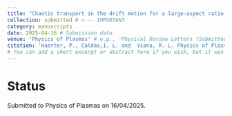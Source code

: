 ```yaml
---
title: "Chaotic transport in the drift motion for a large-aspect ratio Tokamak with nonlinear mode coupling"
collection: submitted # <--- IMPORTANT
category: manuscripts
date: 2025-04-16 # Submission date
venue: 'Physics of Plasmas' # e.g., 'Physical Review Letters (Submitted)'
citation: 'Haerter, P., Caldas,I. L. and  Viana, R. L. Physics of Plasmas'
# You can add a short excerpt or abstract here if you wish, but it won't show on the main list with current layout.
---
```



# Status
Submitted to Physics of Plasmas on 16/04/2025.